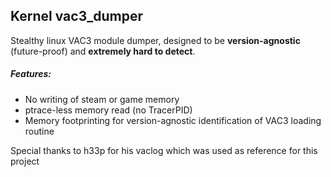 ## Kernel vac3_dumper

Stealthy linux VAC3 module dumper, designed to be **version-agnostic** (future-proof) and **extremely hard to detect**.

##### Features:
- No writing of steam or game memory
- ptrace-less memory read (no TracerPID)
- Memory footprinting for version-agnostic identification of VAC3 loading routine

Special thanks to h33p for his vaclog which was used as reference for this project
